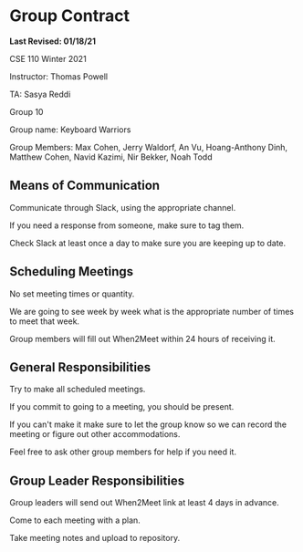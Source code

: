 # Group Contract
**Last Revised: 01/18/21**

CSE 110 Winter 2021 

Instructor: Thomas Powell

TA: Sasya Reddi

Group 10

Group name: Keyboard Warriors

Group Members: Max Cohen, Jerry Waldorf, An Vu, Hoang-Anthony Dinh, Matthew Cohen, Navid Kazimi, Nir Bekker, Noah Todd

## Means of Communication ##

Communicate through Slack, using the appropriate channel.

If you need a response from someone, make sure to tag them.

Check Slack at least once a day to make sure you are keeping up to date.

## Scheduling Meetings ##

No set meeting times or quantity. 

We are going to see week by week what is the appropriate number of times to meet that week.

Group members will fill out When2Meet within 24 hours of receiving it.

## General Responsibilities ##

Try to make all scheduled meetings. 

If you commit to going to a meeting, you should be present. 

If you can't make it make sure to let the group know so we can record the meeting or figure out other accommodations.

Feel free to ask other group members for help if you need it.

## Group Leader Responsibilities ##

Group leaders will send out When2Meet link at least 4 days in advance.

Come to each meeting with a plan. 

Take meeting notes and upload to repository.
